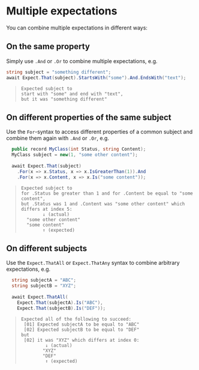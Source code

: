 # Multiple expectations

You can combine multiple expectations in different ways:

## On the same property

Simply use `.And` or `.Or` to combine multiple expectations, e.g.

```csharp
string subject = "something different";
await Expect.That(subject).StartsWith("some").And.EndsWith("text");
```

> ```
> Expected subject to
> start with "some" and end with "text",
> but it was "something different"
> ```

## On different properties of the same subject

Use the `For`-syntax to access different properties of a common subject and combine them again with `.And` or `.Or`,
e.g.

```csharp
  public record MyClass(int Status, string Content);
  MyClass subject = new(1, "some other content");
  
  await Expect.That(subject)
    .For(x => x.Status, x => x.IsGreaterThan(1)).And
    .For(x => x.Content, x => x.Is("some content"));
```

> ```
> Expected subject to
> for .Status be greater than 1 and for .Content be equal to "some content",
> but .Status was 1 and .Content was "some other content" which differs at index 5:
>         ↓ (actual)
>   "some other content"
>   "some content"
>         ↑ (expected)
> ```

## On different subjects

Use the `Expect.ThatAll` or `Expect.ThatAny` syntax to combine arbitrary expectations, e.g.

```csharp
  string subjectA = "ABC";
  string subjectB = "XYZ";
  
  await Expect.ThatAll(
    Expect.That(subjectA).Is("ABC"),
    Expect.That(subjectB).Is("DEF"));
```

> ```
> Expected all of the following to succeed:
>  [01] Expected subjectA to be equal to "ABC"
>  [02] Expected subjectB to be equal to "DEF"
> but
>  [02] it was "XYZ" which differs at index 0:
>          ↓ (actual)
>         "XYZ"
>         "DEF"
>          ↑ (expected)
> ```
